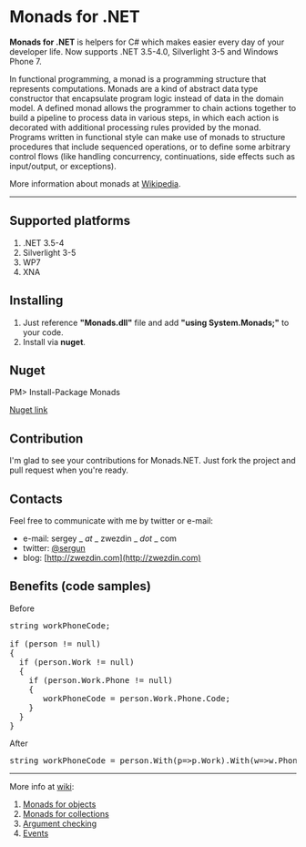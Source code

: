 Monads for .NET
===============

**Monads for .NET** is helpers for C# which makes easier every day of your developer life. Now supports .NET 3.5-4.0, Silverlight 3-5 and Windows Phone 7.

In functional programming, a monad is a programming structure that represents computations. Monads are a kind of abstract data type constructor that encapsulate program logic instead of data in the domain model. A defined monad allows the programmer to chain actions together to build a pipeline to process data in various steps, in which each action is decorated with additional processing rules provided by the monad. Programs written in functional style can make use of monads to structure procedures that include sequenced operations, or to define some arbitrary control flows (like handling concurrency, continuations, side effects such as input/output, or exceptions).

More information about monads at <a href="http://en.wikipedia.org/wiki/Monad_(functional_programming)">Wikipedia</a>.

***

## Supported platforms

1. .NET 3.5-4
2. Silverlight 3-5
3. WP7
4. XNA

## Installing

1. Just reference **"Monads.dll"** file and add **"using System.Monads;"** to your code.
2. Install via **nuget**.

## Nuget

PM> Install-Package Monads

[Nuget link](http://nuget.org/packages/Monads)

## Contribution

I'm glad to see your contributions for Monads.NET.
Just fork the project and pull request when you're ready.

## Contacts

Feel free to communicate with me by twitter or e-mail:
* e-mail: sergey _ _at_ _ zwezdin _ _dot_ _ com
* twitter: [@sergun](http://twitter.com/sergun)
* blog: [http://zwezdin.com](http://zwezdin.com)

## Benefits (code samples)

Before
<pre>string workPhoneCode;

if (person != null)
{
  if (person.Work != null)
  {
    if (person.Work.Phone != null)
    {
       workPhoneCode = person.Work.Phone.Code;
    }
  }
}</pre>

After
<pre>string workPhoneCode = person.With(p=>p.Work).With(w=>w.Phone).With(p=>p.Code);</pre>

---

More info at [wiki](https://github.com/sergun/monads.net/wiki):

1. [Monads for objects](https://github.com/sergun/monads.net/wiki/Monads-for-objects)
2. [Monads for collections](https://github.com/sergun/monads.net/wiki/Monads-for-collections)
3. [Argument checking](https://github.com/sergun/monads.net/wiki/Argument-checking)
4. [Events](https://github.com/sergun/monads.net/wiki/Events)